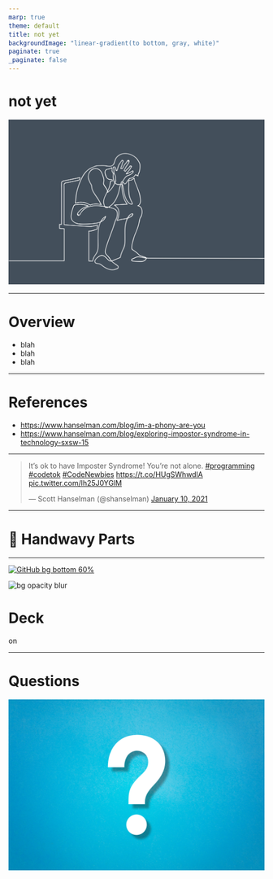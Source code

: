 ```yaml
---
marp: true
theme: default
title: not yet
backgroundImage: "linear-gradient(to bottom, gray, white)"
paginate: true
_paginate: false
---
```

<!--
-->
# not yet

![bg left opacity:.8](./resources/iStock-1199606096.jpg)

---

# Overview

* blah
* blah
* blah

---

# References

* https://www.hanselman.com/blog/im-a-phony-are-you
* https://www.hanselman.com/blog/exploring-impostor-syndrome-in-technology-sxsw-15

----

<blockquote class="twitter-tweet"><p lang="en" dir="ltr">It’s ok to have Imposter Syndrome! You’re not alone. <a href="https://twitter.com/hashtag/programming?src=hash&amp;ref_src=twsrc%5Etfw">#programming</a> <a href="https://twitter.com/hashtag/codetok?src=hash&amp;ref_src=twsrc%5Etfw">#codetok</a> <a href="https://twitter.com/hashtag/CodeNewbies?src=hash&amp;ref_src=twsrc%5Etfw">#CodeNewbies</a> <a href="https://t.co/HUgSWhwdlA">https://t.co/HUgSWhwdlA</a> <a href="https://t.co/lh25J0YGlM">pic.twitter.com/lh25J0YGlM</a></p>&mdash; Scott Hanselman (@shanselman) <a href="https://twitter.com/shanselman/status/1348399361521111040?ref_src=twsrc%5Etfw">January 10, 2021</a></blockquote> <script async src="https://platform.twitter.com/widgets.js" charset="utf-8"></script>

---

# 👋 Handwavy Parts

---

[![GitHub bg bottom 60%](https://1000logos.net/wp-content/uploads/2021/05/GitHub-logo.png)](https://github.com/chris-peterson/not-yet#overview)

![bg opacity blur](https://en.gravatar.com/userimage/191411074/ae048df8cb862ca80d1c504aa6674db8.jpg)

# Deck



on

---

# Questions

![bg opacity blur](./resources/iStock-1169898232.jpg)
